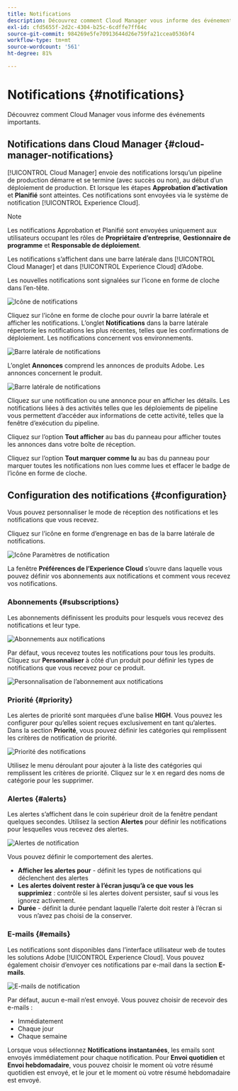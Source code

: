 ```yaml
---
title: Notifications
description: Découvrez comment Cloud Manager vous informe des événements importants.
exl-id: cfd5655f-2d2c-4304-b25c-6cdffe7ff64c
source-git-commit: 984269e5fe70913644d26e759fa21ccea0536bf4
workflow-type: tm+mt
source-wordcount: '561'
ht-degree: 81%

---
```



# Notifications {#notifications}

Découvrez comment Cloud Manager vous informe des événements importants.

## Notifications dans Cloud Manager {#cloud-manager-notifications}

[!UICONTROL Cloud Manager] envoie des notifications lorsqu’un pipeline de production démarre et se termine (avec succès ou non), au début d’un déploiement de production. Et lorsque les étapes **Approbation d’activation** et **Planifié** sont atteintes. Ces notifications sont envoyées via le système de notification [!UICONTROL Experience Cloud].

>[!NOTE]
>
>Les notifications Approbation et Planifié sont envoyées uniquement aux utilisateurs occupant les rôles de **Propriétaire d’entreprise**, **Gestionnaire de programme** et **Responsable de déploiement**.

Les notifications s’affichent dans une barre latérale dans [!UICONTROL Cloud Manager] et dans [!UICONTROL Experience Cloud] d’Adobe.

Les nouvelles notifications sont signalées sur l’icone en forme de cloche dans l’en-tête.

![Icône de notifications](/help/assets/notifications-bell-badged.png)

Cliquez sur l’icône en forme de cloche pour ouvrir la barre latérale et afficher les notifications. L’onglet **Notifications** dans la barre latérale répertorie les notifications les plus récentes, telles que les confirmations de déploiement. Les notifications concernent vos environnements.

![Barre latérale de notifications](/help/assets/notifications-activities.png)

L’onglet **Annonces** comprend les annonces de produits Adobe. Les annonces concernent le produit.

![Barre latérale de notifications](/help/assets/notificaitons-announcements.png)

Cliquez sur une notification ou une annonce pour en afficher les détails. Les notifications liées à des activités telles que les déploiements de pipeline vous permettent d’accéder aux informations de cette activité, telles que la fenêtre d’exécution du pipeline.

Cliquez sur l’option **Tout afficher** au bas du panneau pour afficher toutes les annonces dans votre boîte de réception.

Cliquez sur l’option **Tout marquer comme lu** au bas du panneau pour marquer toutes les notifications non lues comme lues et effacer le badge de l’icône en forme de cloche.

## Configuration des notifications {#configuration}

Vous pouvez personnaliser le mode de réception des notifications et les notifications que vous recevez.

Cliquez sur l’icône en forme d’engrenage en bas de la barre latérale de notifications.

![Icône Paramètres de notification](/help/assets/notifications-configuration.png)

La fenêtre **Préférences de l’Experience Cloud** s’ouvre dans laquelle vous pouvez définir vos abonnements aux notifications et comment vous recevez vos notifications.

### Abonnements {#subscriptions}

Les abonnements définissent les produits pour lesquels vous recevez des notifications et leur type.

![Abonnements aux notifications](/help/assets/notifications-subscriptions.png)

Par défaut, vous recevez toutes les notifications pour tous les produits. Cliquez sur **Personnaliser** à côté d’un produit pour définir les types de notifications que vous recevez pour ce produit.

![Personnalisation de l’abonnement aux notifications](/help/assets/notifications-subscriptions-customize.png)

### Priorité {#priority}

Les alertes de priorité sont marquées d’une balise **HIGH**. Vous pouvez les configurer pour qu’elles soient reçues exclusivement en tant qu’alertes. Dans la section **Priorité**, vous pouvez définir les catégories qui remplissent les critères de notification de priorité.

![Priorité des notifications](/help/assets/notifications-priority.png)

Utilisez le menu déroulant pour ajouter à la liste des catégories qui remplissent les critères de priorité. Cliquez sur le `X` en regard des noms de catégorie pour les supprimer.

### Alertes {#alerts}

Les alertes s’affichent dans le coin supérieur droit de la fenêtre pendant quelques secondes. Utilisez la section **Alertes** pour définir les notifications pour lesquelles vous recevez des alertes.

![Alertes de notification](/help/assets/notifications-alerts.png)

Vous pouvez définir le comportement des alertes.

* **Afficher les alertes pour** - définit les types de notifications qui déclenchent des alertes
* **Les alertes doivent rester à l’écran jusqu’à ce que vous les supprimiez** : contrôle si les alertes doivent persister, sauf si vous les ignorez activement.
* **Durée** - définit la durée pendant laquelle l’alerte doit rester à l’écran si vous n’avez pas choisi de la conserver.

### E-mails {#emails}

Les notifications sont disponibles dans l’interface utilisateur web de toutes les solutions Adobe [!UICONTROL Experience Cloud]. Vous pouvez également choisir d’envoyer ces notifications par e-mail dans la section **E-mails**.

![E-mails de notification](/help/assets/notifications-emails.png)

Par défaut, aucun e-mail n‘est envoyé. Vous pouvez choisir de recevoir des e-mails :

* Immédiatement
* Chaque jour
* Chaque semaine

Lorsque vous sélectionnez **Notifications instantanées**, les emails sont envoyés immédiatement pour chaque notification. Pour **Envoi quotidien** et **Envoi hebdomadaire**, vous pouvez choisir le moment où votre résumé quotidien est envoyé, et le jour et le moment où votre résumé hebdomadaire est envoyé.
